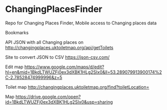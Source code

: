 # ChangingPlacesFinder
Repo for Changing Places Finder, Mobile access to Changing places data

Bookmarks

API JSON with all Changing places on
http://changingplaces.uktoiletmap.org/api/getToilets

Site to convert JSON to CSV
https://json-csv.com/

Edit map
https://www.google.com/maps/d/edit?hl=en&mid=1BkdLTWUZFj0ex3dXBK1HLg2SIx0&ll=53.289079913900174%2C-2.78528474999996&z=5

Toilet map
http://changingplaces.uktoiletmap.org/find?toiletLocation=

Map
https://drive.google.com/open?id=1BkdLTWUZFj0ex3dXBK1HLg2SIx0&usp=sharing


